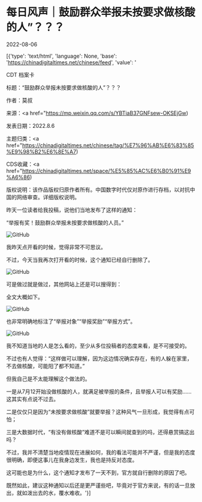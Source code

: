 # 每日风声｜鼓励群众举报未按要求做核酸的人”？？？

2022-08-06

[{'type': 'text/html', 'language': None, 'base': 'https://chinadigitaltimes.net/chinese/feed', 'value': '

CDT 档案卡

标题：“鼓励群众举报未按要求做核酸的人”？？？

作者：莫叔

来源：<a href="https://mp.weixin.qq.com/s/YBTiaB37GNFsew-OKSEjGw)

发表日期：2022.8.6

主题归类：<a href="https://chinadigitaltimes.net/chinese/tag/%E7%96%AB%E6%83%85%E9%98%B2%E6%8E%A7)

CDS收藏：<a href="https://chinadigitaltimes.net/space/%E5%85%AC%E6%B0%91%E9%A6%86)

版权说明：该作品版权归原作者所有。中国数字时代仅对原作进行存档，以对抗中国的网络审查。详细版权说明。





昨天一位读者给我投稿，说他们当地发布了这样的通知：

“举报有奖！鼓励群众举报未按要求做核酸的人员。”

![GitHub](https://mmbiz.qpic.cn/mmbiz_png/rrbgqOEFNBf9Moo0lL1DumKsZMzUa6yYeianu06m1EVW8KwsFqRxjbrRwc2YCognu2VnbRNOQVzzdH2p2LtgFGg/640)

我昨天点开看的时候，觉得非常不可思议。

不过，今天当我再次打开看的时候，这个通知已经自行删除了。

![GitHub](https://mmbiz.qpic.cn/mmbiz_png/rrbgqOEFNBf9Moo0lL1DumKsZMzUa6yYEXnM4tBCnW7ArrqS9rlBm8kAznc9zQiaEL5sVFygAHdlBfRj5icl51yw/640)

可是做过就是做过，其他网站上还是可以搜得到：

全文大概如下。

![GitHub](https://mmbiz.qpic.cn/mmbiz_png/rrbgqOEFNBf9Moo0lL1DumKsZMzUa6yYIE9yUKhz0Go85xEmYichHIdCibyUrs80CN7Jm0BP2V1kmX184uj2GPXw/640)

也非常明确地标注了“举报对象”“举报奖励”“举报方式”。

![GitHub](https://mmbiz.qpic.cn/mmbiz_png/rrbgqOEFNBf9Moo0lL1DumKsZMzUa6yYIvTwia2RTZYXdJovsS9KfibXfJhak3sVYwbA4INnzyCKibVg43hyzFkcw/640)

我不知道当地的人是怎么看的，至少从多位投稿者的态度来看，是不可接受的。

不过也有人觉得：“这样做可以理解，因为这边情况确实存在，有的人躲在家里，不去做核酸，可能阳了都不知道。”

但我自己是不太能理解这个做法的。

一是从7月12开始没做核酸的人，就满足被举报的条件，且举报人可以有奖励……这其实有点说不过去。

二是仅仅只是因为“未按要求做核酸”就要举报？这种风气一旦形成，我觉得有点可怕；

三是大数据时代，“有没有做核酸”难道不是可以瞬间就查到的吗，还得悬赏搞这出吗？

不过，我并不清楚当地疫情现在进展如何，我的看法可能并不严谨，但是我的态度很明确，即便这事儿在我身边发生，我也是持反对态度。

这可能也是为什么，这个通知才发布了一天不到，官方就自行删除的原因了吧。

既然如此，建议这种通知以后还是更严谨些吧，毕竟对于官方来说，有的话一旦放出，就如泼出去的水，覆水难收。'}]